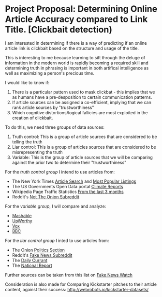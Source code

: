 # Project Proposal: Determining Online Article Accuracy compared to Link Title. [Clickbait detection)

I am interested in determining if there is a way of predicting if an online article link is clickbait based on the structure and usage of the title.

This is interesting to me because learning to sift through the deluge of information in the modern world is rapidly becoming a required skill and determining truth in phrasing is important in both artifical intelligence as well as maximizing a person's precious time.

I would like to know if:

1. There is a particular pattern used to mask clickbat - this implies that we as humans have a pre-desposition to certain communication patterns.
2. If article sources can be assigned a co-efficient, implying that we can rank article sources by "trustworthiness"
3. Which cognitive distortions/logical fallicies are most exploited in the creation of clickbait.

To do this, we need three groups of data sources:

1. Truth control: This is a group of article sources that are considered to be telling the truth
2. Liar control: This is a group of articles sources that are considered to be misrepresenting the truth
3. Variable: This is the group of article sources that we will be comparing against the prior two to determine their "trustworthiness"

For the *truth control group* I intend to use articles from:

* The New York Times [Article Search](http://developer.nytimes.com/docs/read/article_search_api_v2) and [Most Popular Listings](http://developer.nytimes.com/docs/most_popular_api/)
* The US Governments Open Data portal [Climate Reports](https://www.data.gov/climate/)
* Wikipedia Page Traffic Statistics [From the last 3 months](http://aws.amazon.com/datasets/wikipedia-page-traffic-statistic-v3/)
* Reddit's [Not The Onion Subreddit](https://www.reddit.com/r/nottheonion/)

For the *variable group*, I will compare and analyze:
* [Mashable](http://mashable.com/)
* [UpWorthy](https://www.upworthy.com/)
* [Vox](http://www.vox.com/)
* [BBC](http://www.bbc.com/news)

For the *liar control group* I inted to use articles from:
* The Onion [Politics Section](http://www.theonion.com/section/politics/)
* Reddit's [Fake News Subreddit](https://www.reddit.com/r/fakenews/)
* The [Daily Currant](http://dailycurrant.com/)
* The [National Report](http://nationalreport.net/)

Further sources can be taken from this list on [Fake News Watch](http://www.fakenewswatch.com/)

Consideration is also made for Comparing Kickstarter pitches to their article content, against their success:
http://webrobots.io/kickstarter-datasets/

